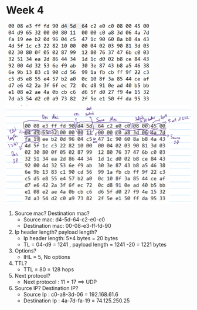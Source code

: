 # Week 4
![HW_Week4](Images/HW.jpeg)
![Ex1](Images/Week4.ex1.png)
1. Source mac? Destination mac?
    - Source mac: d4-5d-64-c2-e0-c0
    - Destination mac: 00-08-e3-ff-fd-90
2. Ip header length? payload length?
    - Ip header length: 5*4 bytes = 20 bytes
    - TL = 04-d9 = 1241 , payload length = 1241 -20 = 1221 bytes
3. Options?
    - IHL = 5, No options
4. TTL?
    - TTL = 80 = 128 hops
5. Next protocol?
    - Next protocol : 11 = 17 ==> UDP
6. Source IP? Destination IP?
    - Source Ip : c0-a8-3d-06 = 192.168.61.6
    - Destination Ip : 4a-7d-fa-19 = 74.125.250.25